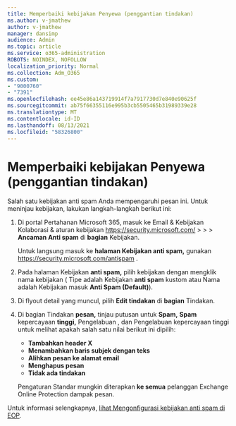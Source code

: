 ```yaml
---
title: Memperbaiki kebijakan Penyewa (penggantian tindakan)
ms.author: v-jmathew
author: v-jmathew
manager: dansimp
audience: Admin
ms.topic: article
ms.service: o365-administration
ROBOTS: NOINDEX, NOFOLLOW
localization_priority: Normal
ms.collection: Adm_O365
ms.custom:
- "9000760"
- "7391"
ms.openlocfilehash: ee45e86a143719914f7a7917730d7e840e90625f
ms.sourcegitcommit: ab75f66355116e995b3cb5505465b31989339e28
ms.translationtype: MT
ms.contentlocale: id-ID
ms.lasthandoff: 08/13/2021
ms.locfileid: "58326800"
---
```

# <a name="fix-tenant-policy-action-override"></a>Memperbaiki kebijakan Penyewa (penggantian tindakan)

Salah satu kebijakan anti spam Anda mempengaruhi pesan ini. Untuk meninjau kebijakan, lakukan langkah-langkah berikut ini:

1. Di portal Pertahanan Microsoft 365, masuk ke Email & Kebijakan Kolaborasi & aturan kebijakan <https://security.microsoft.com/>  \>  \>  \> **Ancaman Anti spam** di **bagian** Kebijakan.

   Untuk langsung masuk ke **halaman Kebijakan anti spam,** gunakan <https://security.microsoft.com/antispam> .

2. Pada halaman Kebijakan **anti spam,** pilih kebijakan dengan mengklik nama kebijakan ( Tipe adalah  Kebijakan **anti spam** kustom atau Nama adalah Kebijakan masuk **Anti Spam (Default)**).
3. Di flyout detail yang muncul, pilih **Edit tindakan** di **bagian** Tindakan.
4. Di bagian Tindakan **pesan,** tinjau putusan untuk **Spam,** **Spam**  kepercayaan **tinggi,** Pengelabuan , dan Pengelabuan kepercayaan tinggi untuk melihat apakah salah satu nilai berikut ini dipilih:
   - **Tambahkan header X**
   - **Menambahkan baris subjek dengan teks**
   - **Alihkan pesan ke alamat email**
   - **Menghapus pesan**
   - **Tidak ada tindakan**

   Pengaturan Standar mungkin diterapkan **ke semua** pelanggan Exchange Online Protection dampak pesan.

Untuk informasi selengkapnya, [lihat Mengonfigurasi kebijakan anti spam di EOP](https://docs.microsoft.com/microsoft-365/security/office-365-security/configure-your-spam-filter-policies).
